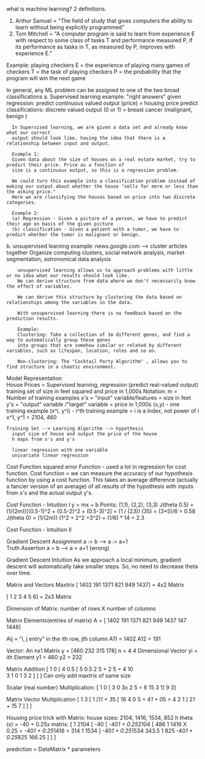 

what is machine learning?
2 definitions.
  1. Arthur Samuel = "The field of study that gives computers the ability to learn without being explicitly programmed"
  2. Tom Mitchell = "A computer program is said to learn from experience E with respect to some class of tasks T and performance measured P,
                    if its performance as tasks in T, as measured by P, improves with experience E."

Example: playing checkers
E = the experience of playing many games of checkers
T = the task of playing checkers
P = the probability that the program will win the next game

In general, any ML problem can be assigned to one of the two broad classifications
a. Supervised learning
      example: "right answers" given
      regression: predict continuous valued output (price) = housing price predict
      classifications: discrete valued output (0 or 1)  = breast cancer (malignant, benign  )


      In Supervised learning, we are given a data set and already know what our correct
      output should look like, having the idea that there is a relationship between input and output.

      Example 1:
      Given data about the size of houses on a real estate market, try to predict their price. Price as a function of
      size is a continuous output, so this is a regression problem.

      We could turn this example into a classification problem instead of making our output about whether the house "sells for more or less than the asking price."
      Here we are classifying the houses based on price into two discrete categories.

      Example 2:
      (a) Regression - Given a picture of a person, we have to predict their age on basis of the given picture
      (b) classification - Given a patient with a tumor, we have to predict whether the tumor is malignant or benign.


b. unsupervised learning
    example:  news.google.com --> cluster articles together
              Organize computing clusters, social network analysis, market segmentation, astronomical data analysis

        unsupervised learning allows us to approach problems with little or no idea what our results should look like.
        We can derive structure from data where we don't necessarily know the effect of variables.

        We can derive this structure by clustering the data based on relationships among the variables in the data.

        With unsupervised learning there is no feedback based on the prediction results.

        Example:
        Clustering: Take a collection of 1m different genes, and find a way to automatically group these genes
        into groups that are somehow similar or related by different variables, such as lifespan, location, roles and so on.

        Non-clustering: The "Cocktail Party Algorithm" , allows you to find structure in a chaotic environment.


Model Representation  
  House Prices = Supervised learning, regression (predict real-valued output)
    training set of size in feet squared and price in 1,000s
    Notation:
      m = Number of training examples
      x's = "input" variable/features             = size in feet
      y's = "output" variable /"target" variable  = price in 1,000s
      (x,y) - one training example
      (x^i, y^i) - i^th training example        = i is a index, not power of i
        x^1, y^1 =  2104, 460

    Training Set --> Learning Algorithm --> hypothesis
      input size of house and output the price of the house
      h maps from x's and y's

      linear regression with one variable
      univariate linear regression
Cost Function
    squared error Function - used a lot in regression for cost function.
    Cost function = we can measure the accuracy of our hypothesis function by using a cost function.
    This takes an average difference (actually a fancier version of an average) of all results of the hypothesis with inputs from x's and the actual output y's.

Cost Function - Intuition I
      y = mx  + b
      Points:
        (1,1), (2,2), (3,3)
          J(theta 0.5) = (1/(2m))[(0.5-1)^2 + (0.5-2)^2 + (0.5-3)^2]
                        = (1 / (2*3)) (3*5)
                        = (3*5)/6
                        = 0.58
          J(theta 0)    = (1/(2m)) (1^2 + 2^2 +3^2)
                        = (1/6) * 14
                        = 2.3

Cost Function - Intuition II                        


Gradient Descent
  Assignment
      a := b  --> a := a+1  
  Truth Assertion
      a = b   --> a  = a+1 (wrong)

Gradient Descent Intuition
      As we approach a local minimum, gradient descent will automatically take smaller steps.
      So, no need to decrease theta over time.


Matrix and Vectors
  Maxtrix
  [ 1402 191
    1371  821
    949   1437] = 4x2 Matrix

  [ 1 2 3
    4 5 6] = 2x3 Matrix

  Dimension of Matrix: number of rows X number of columns

  Matrix Elements(entries of matrix)
  A = [ 1402  191
        1371  821
        949   1437
        147   1448]

  Aij = "i, j entry" in the ith row, jth column
  A11 = 1402
  A12 = 191

  Vector: An nx1 Matrix
   y = [460
        232
        315
        178]
    n = 4
    4 Dimensional Vector
    yi = ith Element
    y1 = 460
    y2 = 232

Matrix Addition
  [ 1 0     [ 4 0.5      [  5  0.5
    2 5   +   2 5     =     4 10    
    3 1       0 1           3   2
    ]       ]             ]
    Can only add maxtrix of same size

Scalar (real number) Multiplication:
      [ 1 0       [ 3  0
  3x    2 5   =     6 15
        3 1]        9   3]

Matrix Vector Multiplication
  [ 1 3   [ 1          [1*1 + 3*5       [ 16
    4 0     5   =       4*1 + 0*5     =    4
    2 1   ]             2*1 + 1*5          7
]                     ]                 ]


Housing price trick with Matrix:
  house sizes: 2104, 1416, 1534, 852
  h theta (x) = -40 + 0.25x
  matrix:
  [ 1 2104        [ -40             [ -40*1 + 0.25*2104           [ 486
    1 1416    X     0.25      =       -40*1 + 0.25*1416     =       314
    1 1534        ]                   -40*1 + 0.25*1534             343.5
    1 825                             -40*1 + 0.25*825              166.25
  ]                                 ]                             ]

  prediction = DataMatrix * parameters
